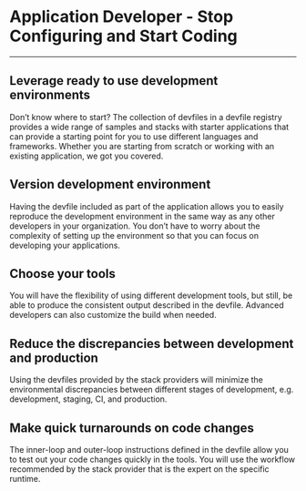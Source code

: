 # Application Developer - Stop Configuring and Start Coding

---

## **Leverage ready to use development environments**

Don’t know where to start? The collection of devfiles in a devfile
registry provides a wide range of samples and stacks with starter
applications that can provide a starting point for you to use different
languages and frameworks. Whether you are starting from scratch or
working with an existing application, we got you covered.

## **Version development environment**

Having the devfile included as part of the application allows you to
easily reproduce the development environment in the same way as any
other developers in your organization. You don’t have to worry about the
complexity of setting up the environment so that you can focus on
developing your applications.

## **Choose your tools**

You will have the flexibility of using different development tools, but
still, be able to produce the consistent output described in the
devfile. Advanced developers can also customize the build when needed.

## **Reduce the discrepancies between development and production**

Using the devfiles provided by the stack providers will minimize the
environmental discrepancies between different stages of development,
e.g. development, staging, CI, and production.

## **Make quick turnarounds on code changes**

The inner-loop and outer-loop instructions defined in the devfile allow
you to test out your code changes quickly in the tools. You will use the
workflow recommended by the stack provider that is the expert on the
specific runtime.
